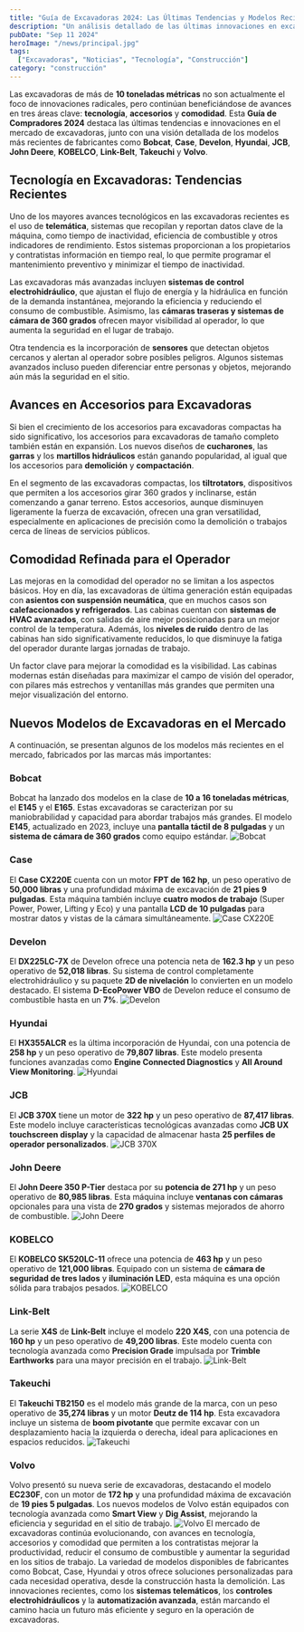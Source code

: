 ```yaml
---
title: "Guía de Excavadoras 2024: Las Últimas Tendencias y Modelos Recientes"
description: "Un análisis detallado de las últimas innovaciones en excavadoras, destacando los nuevos modelos de marcas líderes como Bobcat, Case, Hyundai y más."
pubDate: "Sep 11 2024"
heroImage: "/news/principal.jpg"
tags:
  ["Excavadoras", "Noticias", "Tecnología", "Construcción"]
category: "construcción"
---
```


Las excavadoras de más de **10 toneladas métricas** no son actualmente el foco de innovaciones radicales, pero continúan beneficiándose de avances en tres áreas clave: **tecnología**, **accesorios** y **comodidad**. Esta **Guía de Compradores 2024** destaca las últimas tendencias e innovaciones en el mercado de excavadoras, junto con una visión detallada de los modelos más recientes de fabricantes como **Bobcat**, **Case**, **Develon**, **Hyundai**, **JCB**, **John Deere**, **KOBELCO**, **Link-Belt**, **Takeuchi** y **Volvo**.

## Tecnología en Excavadoras: Tendencias Recientes

Uno de los mayores avances tecnológicos en las excavadoras recientes es el uso de **telemática**, sistemas que recopilan y reportan datos clave de la máquina, como tiempo de inactividad, eficiencia de combustible y otros indicadores de rendimiento. Estos sistemas proporcionan a los propietarios y contratistas información en tiempo real, lo que permite programar el mantenimiento preventivo y minimizar el tiempo de inactividad.

Las excavadoras más avanzadas incluyen **sistemas de control electrohidráulico**, que ajustan el flujo de energía y la hidráulica en función de la demanda instantánea, mejorando la eficiencia y reduciendo el consumo de combustible. Asimismo, las **cámaras traseras y sistemas de cámara de 360 grados** ofrecen mayor visibilidad al operador, lo que aumenta la seguridad en el lugar de trabajo. 

Otra tendencia es la incorporación de **sensores** que detectan objetos cercanos y alertan al operador sobre posibles peligros. Algunos sistemas avanzados incluso pueden diferenciar entre personas y objetos, mejorando aún más la seguridad en el sitio.

## Avances en Accesorios para Excavadoras

Si bien el crecimiento de los accesorios para excavadoras compactas ha sido significativo, los accesorios para excavadoras de tamaño completo también están en expansión. Los nuevos diseños de **cucharones**, las **garras** y los **martillos hidráulicos** están ganando popularidad, al igual que los accesorios para **demolición** y **compactación**.

En el segmento de las excavadoras compactas, los **tiltrotators**, dispositivos que permiten a los accesorios girar 360 grados y inclinarse, están comenzando a ganar terreno. Estos accesorios, aunque disminuyen ligeramente la fuerza de excavación, ofrecen una gran versatilidad, especialmente en aplicaciones de precisión como la demolición o trabajos cerca de líneas de servicios públicos.

## Comodidad Refinada para el Operador

Las mejoras en la comodidad del operador no se limitan a los aspectos básicos. Hoy en día, las excavadoras de última generación están equipadas con **asientos con suspensión neumática**, que en muchos casos son **calefaccionados y refrigerados**. Las cabinas cuentan con **sistemas de HVAC avanzados**, con salidas de aire mejor posicionadas para un mejor control de la temperatura. Además, los **niveles de ruido** dentro de las cabinas han sido significativamente reducidos, lo que disminuye la fatiga del operador durante largas jornadas de trabajo.

Un factor clave para mejorar la comodidad es la visibilidad. Las cabinas modernas están diseñadas para maximizar el campo de visión del operador, con pilares más estrechos y ventanillas más grandes que permiten una mejor visualización del entorno.

## Nuevos Modelos de Excavadoras en el Mercado

A continuación, se presentan algunos de los modelos más recientes en el mercado, fabricados por las marcas más importantes:

### **Bobcat**

Bobcat ha lanzado dos modelos en la clase de **10 a 16 toneladas métricas**, el **E145** y el **E165**. Estas excavadoras se caracterizan por su maniobrabilidad y capacidad para abordar trabajos más grandes. El modelo **E145**, actualizado en 2023, incluye una **pantalla táctil de 8 pulgadas** y un **sistema de cámara de 360 grados** como equipo estándar.
![Bobcat](/news/bobcat-01.jpg)
### **Case**

El **Case CX220E** cuenta con un motor **FPT de 162 hp**, un peso operativo de **50,000 libras** y una profundidad máxima de excavación de **21 pies 9 pulgadas**. Esta máquina también incluye **cuatro modos de trabajo** (Super Power, Power, Lifting y Eco) y una pantalla **LCD de 10 pulgadas** para mostrar datos y vistas de la cámara simultáneamente.
![Case CX220E](/news/case.jpg)
### **Develon**

El **DX225LC-7X** de Develon ofrece una potencia neta de **162.3 hp** y un peso operativo de **52,018 libras**. Su sistema de control completamente electrohidráulico y su paquete **2D de nivelación** lo convierten en un modelo destacado. El sistema **D-EcoPower VBO** de Develon reduce el consumo de combustible hasta en un **7%**.
![Develon](/news/develon-01.jpg)
### **Hyundai**

El **HX355ALCR** es la última incorporación de Hyundai, con una potencia de **258 hp** y un peso operativo de **79,807 libras**. Este modelo presenta funciones avanzadas como **Engine Connected Diagnostics** y **All Around View Monitoring**.
![Hyundai](/news/hyundai.jpg)
### **JCB**

El **JCB 370X** tiene un motor de **322 hp** y un peso operativo de **87,417 libras**. Este modelo incluye características tecnológicas avanzadas como **JCB UX touchscreen display** y la capacidad de almacenar hasta **25 perfiles de operador personalizados**.
![JCB 370X](/news/jcb.jpg)
### **John Deere**

El **John Deere 350 P-Tier** destaca por su **potencia de 271 hp** y un peso operativo de **80,985 libras**. Esta máquina incluye **ventanas con cámaras** opcionales para una vista de **270 grados** y sistemas mejorados de ahorro de combustible.
![John Deere](/news/john-deere.jpg)
### **KOBELCO**

El **KOBELCO SK520LC-11** ofrece una potencia de **463 hp** y un peso operativo de **121,000 libras**. Equipado con un sistema de **cámara de seguridad de tres lados** y **iluminación LED**, esta máquina es una opción sólida para trabajos pesados.
![KOBELCO](/news/kobelco.jpg)
### **Link-Belt**

La serie **X4S** de **Link-Belt** incluye el modelo **220 X4S**, con una potencia de **160 hp** y un peso operativo de **49,200 libras**. Este modelo cuenta con tecnología avanzada como **Precision Grade** impulsada por **Trimble Earthworks** para una mayor precisión en el trabajo.
![Link-Belt](/news/link-belt.jpg)
### **Takeuchi**

El **Takeuchi TB2150** es el modelo más grande de la marca, con un peso operativo de **35,274 libras** y un motor **Deutz de 114 hp**. Esta excavadora incluye un sistema de **boom pivotante** que permite excavar con un desplazamiento hacia la izquierda o derecha, ideal para aplicaciones en espacios reducidos.
![Takeuchi](/news/takeuchi-01.jpg)
### **Volvo**

Volvo presentó su nueva serie de excavadoras, destacando el modelo **EC230F**, con un motor de **172 hp** y una profundidad máxima de excavación de **19 pies 5 pulgadas**. Los nuevos modelos de Volvo están equipados con tecnología avanzada como **Smart View** y **Dig Assist**, mejorando la eficiencia y seguridad en el sitio de trabajo.
![Volvo](/news/volvo.jpg)
El mercado de excavadoras continúa evolucionando, con avances en tecnología, accesorios y comodidad que permiten a los contratistas mejorar la productividad, reducir el consumo de combustible y aumentar la seguridad en los sitios de trabajo. La variedad de modelos disponibles de fabricantes como Bobcat, Case, Hyundai y otros ofrece soluciones personalizadas para cada necesidad operativa, desde la construcción hasta la demolición. Las innovaciones recientes, como los **sistemas telemáticos**, los **controles electrohidráulicos** y la **automatización avanzada**, están marcando el camino hacia un futuro más eficiente y seguro en la operación de excavadoras.
